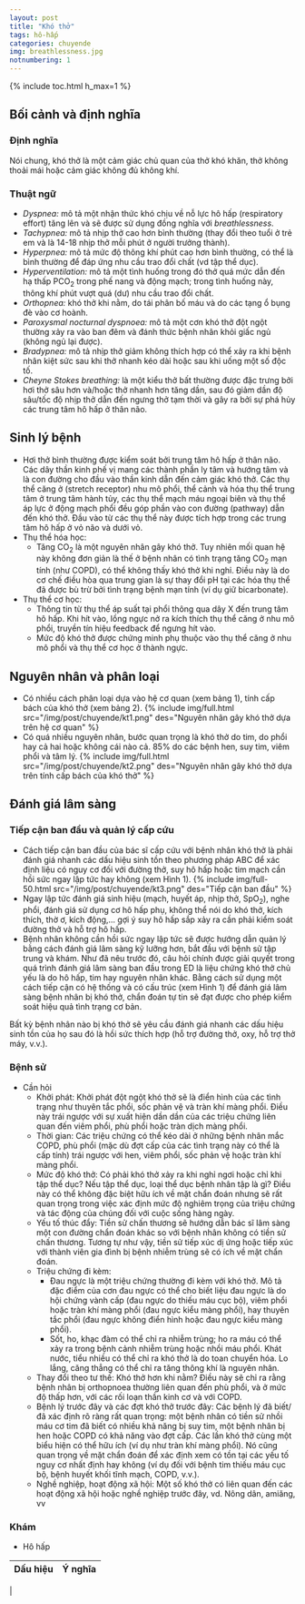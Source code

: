 ```yaml
---
layout: post
title: "Khó thở"
tags: hô-hấp
categories: chuyende
img: breathlessness.jpg
notnumbering: 1
---
```


{% include toc.html h_max=1 %}

## Bối cảnh và định nghĩa

### Định nghĩa

Nói chung, khó thở là một cảm giác chủ quan của thở khó khăn, thở không thoải mái hoặc cảm giác không đủ không khí.

### Thuật ngữ

- *Dyspnea:* mô tả một nhận thức khó chịu về nỗ lực hô hấp (respiratory effort) tăng lên và sẽ được sử dụng đồng nghĩa với *breathlessness*.
- *Tachypnea:* mô tả nhịp thở cao hơn bình thường (thay đổi theo tuổi ở trẻ em và là 14-18 nhịp thở mỗi phút ở người trưởng thành).
- *Hyperpnea:* mô tả mức độ thông khí phút cao hơn bình thường, có thể là bình thường để đáp ứng nhu cầu trao đổi chất (vd tập thể dục).
- *Hyperventilation:* mô tả một tình huống trong đó thở quá mức dẫn đến hạ thấp PCO<sub>2</sub> trong phế nang và động mạch; trong tình huống này, thông khí phút vượt quá (dư) nhu cầu trao đổi chất.
- *Orthopnea:* khó thở khi nằm, do tái phân bố máu và do các tạng ổ bụng đè vào cơ hoành.
- *Paroxysmal nocturnal dyspnoea:* mô tả một cơn khó thở đột ngột thường xảy ra vào ban đêm và đánh thức bệnh nhân khỏi giấc ngủ (không ngủ lại được).
- *Bradypnea:* mô tả nhịp thở giảm không thích hợp có thể xảy ra khi bệnh nhân kiệt sức sau khi thở nhanh kéo dài hoặc sau khi uống một số độc tố. 
- *Cheyne Stokes breathing:* là một kiểu thở bất thường được đặc trưng bởi hơi thở sâu hơn và/hoặc thở nhanh hơn tăng dần, sau đó giảm dần độ sâu/tốc độ nhịp thở dẫn đến ngưng thở tạm thời và gây ra bởi sự phá hủy các trung tâm hô hấp ở thân não.

## Sinh lý bệnh 
- Hơi thở bình thường được kiểm soát bởi trung tâm hô hấp ở thân não. Các dây thần kinh phế vị mang các thành phần ly tâm và hướng tâm và là con đường cho đầu vào thần kinh dẫn đến cảm giác khó thở. Các thụ thể căng ở (stretch receptor) nhu mô phổi, thể cảnh và hóa thụ thể trung tâm ở trung tâm hành tủy, các thụ thể mạch máu ngoại biên và thụ thể áp lực ở động mạch phổi đều góp phần vào con đường (pathway) dẫn đến khó thở. Đầu vào từ các thụ thể này được tích hợp trong các trung tâm hô hấp ở vỏ não và dưới vỏ.
- Thụ thể hóa học:
	- Tăng CO<sub>2</sub> là một nguyên nhân gây khó thở. Tuy nhiên mối quan hệ này không đơn giản là thế ở bệnh nhân có tình trạng tăng CO<sub>2</sub> mạn tính (như COPD), có thể không thấy khó thở khi nghỉ. Điều này là do cơ chế điều hòa qua trung gian là sự thay đổi pH tại các hóa thụ thể đã được bù trừ bởi tình trạng bệnh mạn tính (ví dụ giữ bicarbonate).
- Thụ thể cơ học:
	- Thông tin từ thụ thể áp suất tại phổi thông qua dây X đến trung tâm hô hấp. Khi hít vào, lồng ngực nở ra kích thích thụ thể căng ở nhu mô phổi, truyền tín hiệu feedback để ngưng hít vào.
	- Mức độ khó thở được chứng minh phụ thuộc vào thụ thể căng ở nhu mô phổi và thụ thể cơ học ở thành ngực.

## Nguyên nhân và phân loại
- Có nhiều cách phân loại dựa vào hệ cơ quan (xem bảng 1), tính cấp bách của khó thở (xem bảng 2).
{% include img/full.html src="/img/post/chuyende/kt1.png" des="Nguyên nhân gây khó thở dựa trên hệ cơ quan" %}
- Có quá nhiều nguyên nhân, bước quan trọng là khó thở do tim, do phổi hay cả hai hoặc không cái nào cả. 85% do các bệnh hen, suy tim, viêm phổi và tâm lý.
{% include img/full.html src="/img/post/chuyende/kt2.png" des="Nguyên nhân gây khó thở dựa trên tính cấp bách của khó thở" %}


## Đánh giá lâm sàng

### Tiếp cận ban đầu và quản lý cấp cứu
- Cách tiếp cận ban đầu của bác sĩ cấp cứu với bệnh nhân khó thở là phải đánh giá nhanh các dấu hiệu sinh tồn theo phương pháp ABC để xác định liệu có nguy cơ đối với đường thở, suy hô hấp hoặc tim mạch cần hồi sức ngay lập tức hay không (xem Hình 1).
{% include img/full-50.html src="/img/post/chuyende/kt3.png" des="Tiếp cận ban đầu" %}
- Ngay lập tức đánh giá sinh hiệu (mạch, huyết áp, nhịp thở, SpO<sub>2</sub>), nghe phổi, đánh giá sử dụng cơ hô hấp phụ, không thể nói do khó thở, kích thích, thờ ơ, kích động,... gợi ý suy hô hấp sắp xảy ra cần phải kiểm soát đường thở và hỗ trợ hô hấp.
- Bệnh nhân không cần hồi sức ngay lập tức sẽ được hướng dẫn quản lý bằng cách đánh giá lâm sàng kỹ lưỡng hơn, bắt đầu với bệnh sử tập trung và khám. Như đã nêu trước đó, câu hỏi chính được giải quyết trong quá trình đánh giá lâm sàng ban đầu trong ED là liệu chứng khó thở chủ yếu là do hô hấp, tim hay nguyên nhân khác. Bằng cách sử dụng một cách tiếp cận có hệ thống và có cấu trúc (xem Hình 1) để đánh giá lâm sàng bệnh nhân bị khó thở, chẩn đoán tự tin sẽ đạt được cho phép kiểm soát hiệu quả tình trạng cơ bản.

<div class="alert alert-danger" role="alert">
  Bất kỳ bệnh nhân nào bị khó thở sẽ yêu cầu đánh giá nhanh các dấu hiệu sinh tồn của họ sau đó là hồi sức thích hợp (hỗ trợ đường thở, oxy, hỗ trợ thở máy, v.v.).
</div>

### Bệnh sử
- Cần hỏi
	- Khởi phát: Khởi phát đột ngột khó thở sẽ là điển hình của các tình trạng như thuyên tắc phổi, sốc phản vệ và tràn khí màng phổi. Điều này trái ngược với sự xuất hiện dần dần của các triệu chứng liên quan đến viêm phổi, phù phổi hoặc tràn dịch màng phổi.
	- Thời gian: Các triệu chứng có thể kéo dài ở những bệnh nhân mắc COPD, phù phổi (mặc dù đợt cấp của các tình trạng này có thể là cấp tính) trái ngược với hen, viêm phổi, sốc phản vệ hoặc tràn khí màng phổi.
	- Mức độ khó thở: Có phải khó thở xảy ra khi nghỉ ngơi hoặc chỉ khi tập thể dục? Nếu tập thể dục, loại thể dục bệnh nhân tập là gì? Điều này có thể không đặc biệt hữu ích về mặt chẩn đoán nhưng sẽ rất quan trọng trong việc xác định mức độ nghiêm trọng của triệu chứng và tác động của chúng đối với cuộc sống hàng ngày.
	- Yếu tố thúc đẩy: Tiền sử chấn thương sẽ hướng dẫn bác sĩ lâm sàng một con đường chẩn đoán khác so với bệnh nhân không có tiền sử chấn thương. Tương tự như vậy, tiền sử tiếp xúc dị ứng hoặc tiếp xúc với thành viên gia đình bị bệnh nhiễm trùng sẽ có ích về mặt chẩn đoán.
	- Triệu chứng đi kèm: 
		- Đau ngực là một triệu chứng thường đi kèm với khó thở. Mô tả đặc điểm của cơn đau ngực có thể cho biết liệu đau ngực là do hội chứng vành cấp (đau ngực do thiếu máu cục bộ), viêm phổi hoặc tràn khí màng phổi (đau ngực kiểu màng phổi), hay thuyên tắc phổi (đau ngực không điển hình hoặc đau ngực kiểu màng phổi).
		- Sốt, ho, khạc đàm có thể chỉ ra nhiễm trùng; ho ra máu có thể xảy ra trong bệnh cảnh nhiễm trùng hoặc nhồi máu phổi. Khát nước, tiểu nhiều có thể chỉ ra khó thở là do toan chuyển hóa. Lo lắng, căng thẳng có thể chỉ ra tăng thông khí là nguyên nhân.
 	- Thay đổi theo tư thế: Khó thở hơn khi nằm? Điều này sẽ chỉ ra rằng bệnh nhân bị orthopnoea thường liên quan đến phù phổi, và ở mức độ thấp hơn, với các rối loạn thần kinh cơ và với COPD.
	- Bệnh lý trước đây và các đợt khó thở trước đây: Các bệnh lý đã biết/đã xác định rõ ràng rất quan trọng: một bệnh nhân có tiền sử nhồi máu cơ tim đã biết có nhiều khả năng bị suy tim, một bệnh nhân bị hen hoặc COPD có khả năng vào đợt cấp. Các lần khó thở cùng một biểu hiện có thể hữu ích (ví dụ như tràn khí màng phổi). Nó cũng quan trọng về mặt chẩn đoán để xác định xem có tồn tại các yếu tố nguy cơ nhất định hay không (ví dụ đối với bệnh tim thiếu máu cục bộ, bệnh huyết khối tĩnh mạch, COPD, v.v.).
	- Nghề nghiệp, hoạt động xã hội: Một số khó thở có liên quan đến các hoạt động xã hội hoặc nghề nghiệp trước đây, vd. Nông dân, amiăng, vv

### Khám
- Hô hấp

| Dấu hiệu | Ý nghĩa |
|----------|---------|
|






